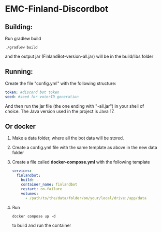 # EMC-Finland-Discordbot

## Building: 
Run gradlew build
```
./gradlew build
```
and the output jar (FinlandBot-version-all.jar) will be in the build/libs folder

## Running:
Create the file "config.yml" with the following structure:

```yml
token: #discord bot token
seed: #seed for voterID generation
```

And then run the jar file (the one ending with "-all.jar") in your shell of choice.
The Java version used in the project is Java 17.

## Or docker
1. Make a data folder, where all the bot data will be stored.
2. Create a config.yml file with the same template as above in the new data folder
3. Create a file called **docker-compose.yml** with the following template
   
    ```yml
    services:
      finlandbot:
        build: .
        container_name: finlandbot
        restart: on-failure
        volumes: 
          - /path/to/the/data/folder/on/your/local/drive:/app/data
    ```
    
4. Run
    ```
    docker compose up -d
    ```
    to build and run the container
